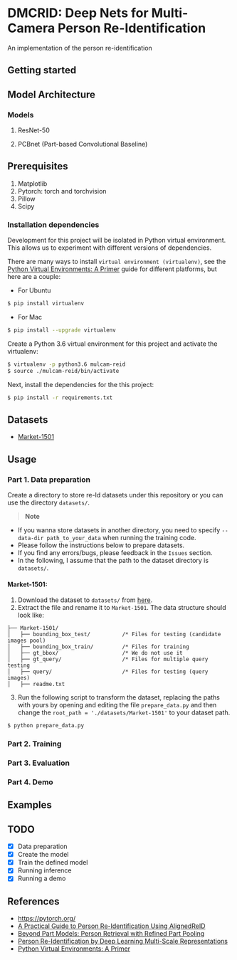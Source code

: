 # DMCRID: Deep Nets for Multi-Camera Person Re-Identification

An implementation of the person re-identification

## Getting started

## Model Architecture

### Models

1. ResNet-50

2. PCBnet (Part-based Convolutional Baseline)

## Prerequisites

1. Matplotlib
2. Pytorch: torch and torchvision
3. Pillow
4. Scipy

### Installation dependencies

Development for this project will be isolated in Python virtual environment. This allows us to experiment with different versions of dependencies.

There are many ways to install `virtual environment (virtualenv)`, see the [Python Virtual Environments: A Primer](https://realpython.com/python-virtual-environments-a-primer/) guide for different platforms, but here are a couple:

- For Ubuntu
```bash
$ pip install virtualenv
```

- For Mac
```bash
$ pip install --upgrade virtualenv
```

Create a Python 3.6 virtual environment for this project and activate the virtualenv:
```bash
$ virtualenv -p python3.6 mulcam-reid
$ source ./mulcam-reid/bin/activate
```

Next, install the dependencies for the this project:
```bash
$ pip install -r requirements.txt
```

## Datasets

- [Market-1501]()

## Usage

### Part 1. Data preparation
Create a directory to store re-Id datasets under this repository or you can use the directory `datasets/`.

> **Note**
- If you wanna store datasets in another directory, you need to specify `--data-dir path_to_your_data` when running the training code.
- Please follow the instructions below to prepare datasets.
- If you find any errors/bugs, please feedback in the `Issues` section.
- In the following, I assume that the path to the dataset directory is `datasets/`.

#### Market-1501:
1. Download the dataset to `datasets/` from [here](http://www.liangzheng.org/Project/project_reid.html).
2. Extract the file and rename it to `Market-1501`. The data structure should look like:
```
├── Market-1501/
│   ├── bounding_box_test/          /* Files for testing (candidate images pool)
│   ├── bounding_box_train/         /* Files for training 
│   ├── gt_bbox/                    /* We do not use it 
│   ├── gt_query/                   /* Files for multiple query testing 
│   ├── query/                      /* Files for testing (query images)
│   ├── readme.txt
```

3. Run the following script to transform the dataset, replacing the paths with yours by opening and editing the file `prepare_data.py` and then change the `root_path = './datasets/Market-1501'` to your dataset path.  
```bash
$ python prepare_data.py
```

### Part 2. Training

### Part 3. Evaluation

### Part 4. Demo

## Examples

## TODO

- [x] Data preparation
- [x] Create the model
- [x] Train the defined model
- [x] Running inference
- [x] Running a demo

## References

- https://pytorch.org/
- [A Practical Guide to Person Re-Identification Using AlignedReID](https://medium.com/@niruhan/a-practical-guide-to-person-re-identification-using-alignedreid-7683222da644)
- [Beyond Part Models: Person Retrieval with Refined Part Pooling](https://arxiv.org/pdf/1711.09349.pdf)
- [Person Re-Identification by Deep Learning Multi-Scale Representations](http://www.eecs.qmul.ac.uk/~xiatian/papers/ChenEtAl_ICCV2017WS_CHI.pdf)
- [Python Virtual Environments: A Primer](https://realpython.com/python-virtual-environments-a-primer/)
